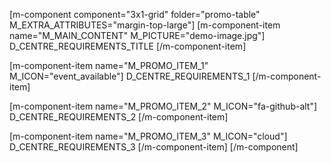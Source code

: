 [m-component component="3x1-grid" folder="promo-table" M_EXTRA_ATTRIBUTES="margin-top-large"]
  [m-component-item name="M_MAIN_CONTENT" M_PICTURE="demo-image.jpg"]
    D_CENTRE_REQUIREMENTS_TITLE
  [/m-component-item]

  [m-component-item name="M_PROMO_ITEM_1" M_ICON="event_available"]
    D_CENTRE_REQUIREMENTS_1
  [/m-component-item]

  [m-component-item name="M_PROMO_ITEM_2" M_ICON="fa-github-alt"]
    D_CENTRE_REQUIREMENTS_2
  [/m-component-item]

  [m-component-item name="M_PROMO_ITEM_3" M_ICON="cloud"]
    D_CENTRE_REQUIREMENTS_3
  [/m-component-item]
[/m-component]
